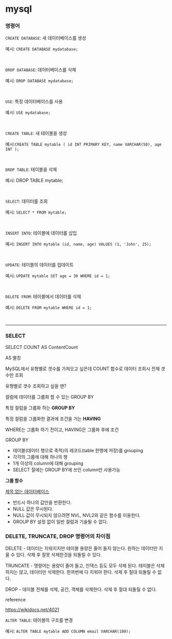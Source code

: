 # mysql

### 명령어

`CREATE DATABASE`: 새 데이터베이스를 생성

예시: `CREATE DATABASE mydatabase;`

<br/>

`DROP DATABASE`: 데이터베이스를 삭제

예시: `DROP DATABASE mydatabase;`

<br/>

`USE`: 특정 데이터베이스를 사용

예시: `USE mydatabase;`

<br/>

`CREATE TABLE`: 새 테이블을 생성

예시:`CREATE TABLE mytable (
id INT PRIMARY KEY,
name VARCHAR(50),
age INT
);`

<br/>

`DROP TABLE`: 테이블을 삭제

예시: DROP TABLE mytable;

<br/>

`SELECT`: 데이터를 조회

예시: `SELECT * FROM mytable;`

<br/>

`INSERT INTO`: 테이블에 데이터를 삽입

예시: `INSERT INTO mytable (id, name, age) VALUES (1, 'John', 25);`

<br/>

`UPDATE`: 테이블의 데이터를 업데이트

예시: `UPDATE mytable SET age = 30 WHERE id = 1;`

<br/>

`DELETE FROM`: 테이블에서 데이터를 삭제

예시: `DELETE FROM mytable WHERE id = 1;`

<br/>

---

### SELECT

SELECT COUNT AS ContentCount

AS 별칭 

MySQL에서 유형별로 갯수를 가져오고 싶은데 COUNT 함수로 데이터 조회시 전체 갯수만 조회 

유형별로 갯수 조회하고 싶을 땐? 

컬럼에 데이터를 그룹화 할 수 있는 GROUP BY

특정 컬럼을 그룹화 하는 **GROUP BY**

특정 컬럼을 그룹화한 결과에 조건을 거는 **HAVING**

WHERE는 그룹화 하기 전이고, HAVING은 그룹화 후에 조건

GROUP BY 

- 테이블(데이터 행으로 축척)의 레코드(table 한행에 저장)를 grouping
- 각각의 그룹에 대해 하나의 행
- 1개 이상의 column에 대해 grouping
- SELECT 절에는 GROUP BY에 쓰인 column만 사용가능

**그룹 함수**

[제목 없는 데이터베이스](https://www.notion.so/3a9ca7b2ce80412f96fef3bfeba99567?pvs=21)

- 반드시 하나의 값만을 반환한다.
- NULL 값은 무시된다.
- NULL 값이 무시되지 않으려면 NVL, NVL2와 같은 함수를 이용한다.
- GROUP BY 설정 없이 일반 컬럼과 기술될 수 없다.

### DELETE, TRUNCATE, DROP 명령어의 차이점

DELETE - 데이터는 지워지지만 테이블 용량은 줄어 들지 않는다. 원하는 데이터만 지울 수 있다. 삭제 후 잘못 삭제한것을 되돌릴 수 있다.

TRUNCATE - 명령어는 용량이 줄어 들고, 인덱스 등도 모두 삭제 된다. 테이블은 삭제하지는 않고, 데이터만 삭제한다. 한꺼번에 다 지워야 한다. 삭제 후 절대 되돌릴 수 없다.

DROP - 데이블 전체를 삭제, 공간, 객체를 삭제한다. 삭제 후 절대 되돌릴 수 없다.

reference

https://wikidocs.net/4021

`ALTER TABLE`: 테이블의 구조를 변경

예시: `ALTER TABLE mytable ADD COLUMN email VARCHAR(100);`
